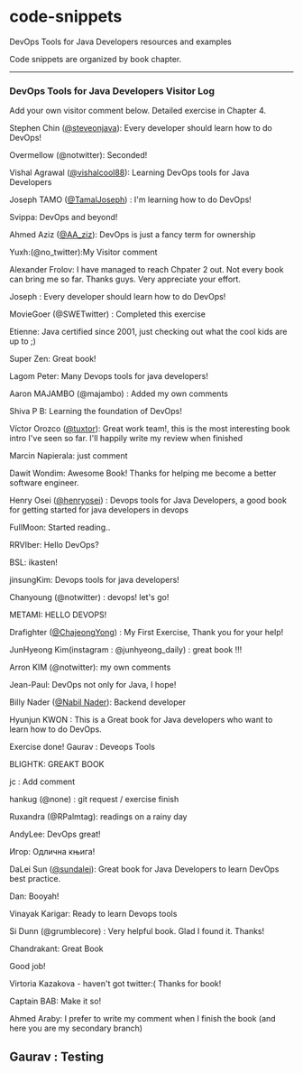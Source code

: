 # code-snippets
DevOps Tools for Java Developers resources and examples

Code snippets are organized by book chapter.

---

### DevOps Tools for Java Developers Visitor Log

Add your own visitor comment below. Detailed exercise in Chapter 4.


Stephen Chin ([@steveonjava](https://twitter.com/steveonjava)): Every developer should learn how to do DevOps!

Overmellow (@notwitter): Seconded!

Vishal Agrawal ([@vishalcool88](https://twitter.com/vishalagrawal_)): Learning DevOps tools for Java Developers

Joseph TAMO ([@TamalJoseph](https://twitter.com/tamaljoseph)) : I'm learning how to do DevOps!

Svippa: DevOps and beyond!

Ahmed Aziz ([@AA_ziz](https://twitter.com/AA_ziz)): DevOps is just a fancy term for ownership

Yuxh:(@no_twitter):My Visitor comment

Alexander Frolov: I have managed to reach Chpater 2 out. Not every book can bring me so far. Thanks guys. Very appreciate your effort.

Joseph : Every developer should learn how to do DevOps!

MovieGoer (@SWETwitter) : Completed this exercise

Etienne: Java certified since 2001, just checking out what the cool kids are up to ;)

Super Zen: Great book!

Lagom Peter: Many Devops tools for java developers!

Aaron MAJAMBO (@majambo) : Added my own comments

Shiva P B: Learning the foundation of DevOps!

Víctor Orozco ([@tuxtor](https://twitter.com/tuxtor)): Great work team!, this is the most interesting book intro I've seen so far. I'll happily write my review when finished

Marcin Napierala: just comment

Dawit Wondim: Awesome Book! Thanks for helping me become a better software engineer. 

Henry Osei ([@henryosei](https://github.com/henryosei/)) : Devops tools for Java Developers, a good book for getting started for java developers in devops

FullMoon: Started reading..

RRVIber: Hello DevOps?

BSL: ikasten! 

jinsungKim: Devops tools for java developers!

Chanyoung (@notwitter) : devops! let's go!

METAMI: HELLO DEVOPS!

Drafighter ([@ChajeongYong](https://twitter.com/ChajeongYong)) : My First Exercise, Thank you for your help!

JunHyeong Kim(instagram : @junhyeong_daily) : great book !!!

Arron KIM (@notwitter): my own comments

Jean-Paul: DevOps not only for Java, I hope!

Billy Nader ([@Nabil Nader](https://www.linkedin.com/in/nabilnader/)): Backend developer

Hyunjun KWON : This is a Great book for Java developers who want to learn how to do DevOps.  

Exercise done!
Gaurav : Deveops Tools

BLIGHTK: GREAKT BOOK

jc : Add comment

hankug (@none) : git request / exercise finish

Ruxandra (@RPalmtag): readings on a rainy day

AndyLee: DevOps great!

Игор: Одлична књига!

DaLei Sun ([@sundalei](https://twitter.com/sundalei)): Great book for Java Developers to learn DevOps best practice.

Dan: Booyah!

Vinayak Karigar: Ready to learn Devops tools

Si Dunn (@grumblecore) : Very helpful book. Glad I found it. Thanks!

Chandrakant: Great Book

Good job!

Virtoria Kazakova - haven't got twitter:(
Thanks for book!

Captain BAB: Make it so!

Ahmed Araby: I prefer to write my comment when I finish the book (and here you are my secondary branch)

Gaurav : Testing
---

